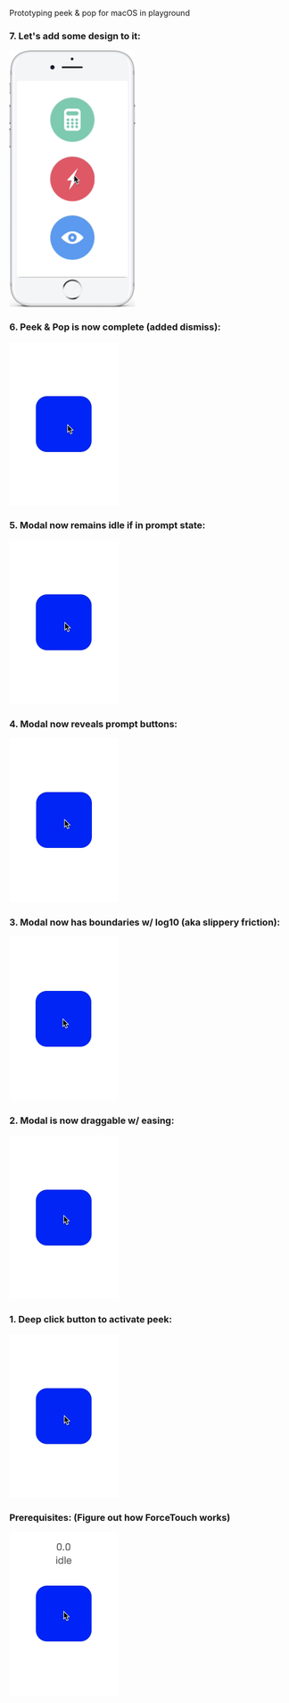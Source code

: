 Prototyping peek & pop for macOS in playground<!--more-->

### 7. Let's add some design to it:

<img width="226" alt="img" src="https://raw.githubusercontent.com/stylekit/img/master/video_iphone.gif">

### 6. Peek & Pop is now complete (added dismiss):

<img width="195" alt="img" src="https://raw.githubusercontent.com/stylekit/img/master/modal_complete.gif?maxAge=2512168">

### 5. Modal now remains idle if in prompt state:

<img width="195" alt="img" src="https://raw.githubusercontent.com/stylekit/img/master/modal_idle.gif?maxAge=2512168">

### 4. Modal now reveals prompt buttons:

<img width="195" alt="img" src="https://raw.githubusercontent.com/stylekit/img/master/modal_w_prompt.gif?maxAge=2592022">

### 3. Modal now has boundaries w/ log10 (aka slippery friction):

<img width="195" alt="img" src="https://raw.githubusercontent.com/stylekit/img/master/modal_log10.gif?maxAge=2592003">

### 2. Modal is now draggable w/ easing:

<img width="195" alt="img" src="https://raw.githubusercontent.com/stylekit/img/master/modal_drag.gif?maxAge=2592001">

### 1. Deep click button to activate peek:

<img width="195" alt="img" src="https://raw.githubusercontent.com/stylekit/img/master/modal_pop.gif?maxAge=2592000">

### Prerequisites: (Figure out how ForceTouch works)

<img width="195" alt="img" src="https://raw.githubusercontent.com/stylekit/img/master/ForceTouchEvent_anim.gif">
